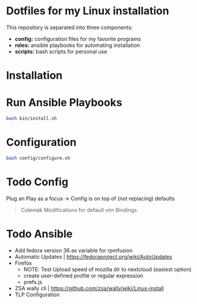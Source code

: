 # Dotfiles for my Linux installation
This repository is separated into three components:
- **config:** configuration files for my favorite programs
- **roles:** ansible playbooks for automating installation
- **scripts:** bash scripts for personal use

# Installation

# Run Ansible Playbooks
```bash
bash bin/install.sh
```

# Configuration
```bash
bash config/configure.sh
```

# Todo Config
Plug an Play as a focus -> Config is on top of (not replacing) defaults
> Colemak Modifications for default vim Bindings

# Todo Ansible
- Add fedora version 36 as variable for rpmfusion
- Automatic Updates | https://fedoraproject.org/wiki/AutoUpdates
- Firefox
	- NOTE: Test Upload speed of mozilla dir to nextcloud (easiest option)
	- create user-defined profile or regular expression
	- prefs.js
- ZSA wally cli | https://github.com/zsa/wally/wiki/Linux-install
- TLP Configuration

